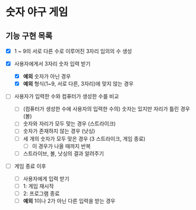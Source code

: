 # 숫자 야구 게임

## 기능 구현 목록

- [x] 1 ~ 9의 서로 다른 수로 이루어진 3자리 임의의 수 생성

- [x] 사용자에게서 3자리 숫자 입력 받기
    - [x] **예외** 숫자가 아닌 경우
    - [x] **예외** 형식(1~9, 서로 다른, 3자리)에 맞지 않는 경우 

- [ ] 사용자가 입력한 수와 컴퓨터가 생성한 수를 비교
    - [ ] (컴퓨터가 생성한 수에 사용자의 입력한 수의) 숫자는 있지만 자리가 틀린 경우 (볼)
    - [ ] 숫자와 자리가 모두 맞는 경우 (스트라이크)
    - [ ] 숫자가 존재하지 않는 경우 (낫싱)
    - [ ] 세 개의 숫자가 모두 맞은 경우 (3 스트라이크, 게임 종료)
        - [ ] 이 경우가 나올 때까지 반복
    - [ ] 스트라이브, 볼, 낫싱의 결과 알려주기

- [ ] 게임 종료 이후
    - [ ] 사용자에게 입력 받기
    - [ ] 1: 게임 재시작
    - [ ] 2: 프로그램 종료
    - [ ] **예외** 1이나 2가 아닌 다른 입력을 받는 경우